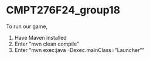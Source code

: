 # CMPT276F24_group18
To run our game, <br/>
1. Have Maven installed
2. Enter "mvn clean compile"
3. Enter "mvn exec:java -Dexec.mainClass="Launcher""
